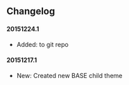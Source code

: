 ## Changelog

#### 20151224.1
* Added: to git repo

#### 20151217.1
* New: Created new BASE child theme

